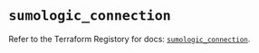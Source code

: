 # `sumologic_connection`

Refer to the Terraform Registory for docs: [`sumologic_connection`](https://www.terraform.io/docs/providers/sumologic/r/connection).
